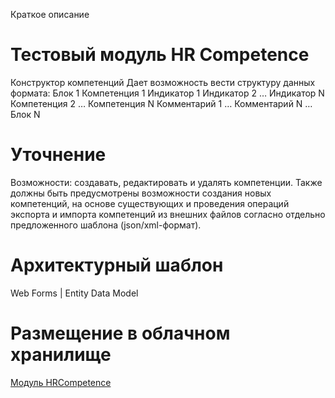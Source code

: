 Краткое описание

# Тестовый модуль HR Competence
Конструктор компетенций
Дает возможность вести структуру данных формата:
Блок 1
	Компетенция 1
		Индикатор 1
		Индикатор 2
		…
		Индикатор N
	Компетенция 2
		…
	Компетенция N
	Комментарий 1
…
Комментарий N
…
Блок N

# Уточнение
Возможности: создавать, редактировать и удалять компетенции. Также должны быть предусмотрены возможности создания новых компетенций, на основе существующих и проведения операций экспорта и импорта компетенций из внешних файлов согласно отдельно предложенного шаблона (json/xml-формат).

# Архитектурный шаблон
Web Forms | Entity Data Model

# Размещение в облачном хранилище
[Модуль HRCompetence](http://hrcompetence.azurewebsites.net/)
